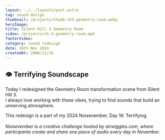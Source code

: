```yaml
---
layout: ../../layouts/post.astro
tag: sound-design
thumbnail: /projects/thumb-sh3-geometry-room.webp
heroImage:
title: Silent Hill 3 Geometry Room
video: /projects/sh-3-geometry-room.mp4
footerVideo: 
category: sound redesign
date: 16th Nov 2024
createdAt: 2000/11/16
---
```

<h2>👁️ Terrifying Soundscape</h2>

<p>Today I redesigned the Geometry Room transformation scene from Silent Hill 3.<br>
I always love working with these vibes, trying to find sounds that build an unnerving atmosphere.</p>

<div>
  This redesign is a part of my 2024 Noisevember, Day 16: Terrifying.
</div>
<br>
<div>
    <i>Noisevember is a creative challenge hosted by airwiggles.com, where participants create and share one piece of audio every day in November.</i>
</div>